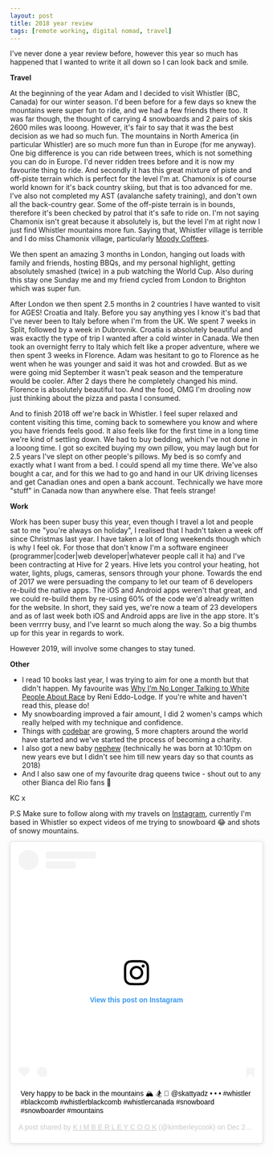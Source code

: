 ```yaml
---
layout: post
title: 2018 year review
tags: [remote working, digital nomad, travel]
---
```


I've never done a year review before, however this year so much has happened that I wanted to write it all down so I can look back and smile.

**Travel**

At the beginning of the year Adam and I decided to visit Whistler (BC, Canada) for our winter season. I'd been before for a few days so knew the mountains were super fun to ride, and we had a few friends there too. It was far though, the thought of carrying 4 snowboards and 2 pairs of skis 2600 miles was looong. However, it's fair to say that it was the best decision as we had so much fun. The mountains in North America (in particular Whistler) are so much more fun than in Europe (for me anyway). One big difference is you can ride between trees, which is not something you can do in Europe. I'd never ridden trees before and it is now my favourite thing to ride. And secondly it has this great mixture of piste and off-piste terrain which is perfect for the level I'm at. Chamonix is of course world known for it's back country skiing, but that is too advanced for me. I've also not completed my AST (avalanche safety training), and don't own all the back-country gear. Some of the off-piste terrain is in bounds, therefore it's been checked by patrol that it's safe to ride on. I'm not saying Chamonix isn't great because it absolutely is, but the level I'm at right now I just find Whistler mountains more fun. Saying that, Whistler village is terrible and I do miss Chamonix village, particularly [Moody Coffees](https://www.instagram.com/moodycoffeeroasters/).

We then spent an amazing 3 months in London, hanging out loads with family and friends, hosting BBQs, and my personal highlight, getting absolutely smashed (twice) in a pub watching the World Cup. Also during this stay one Sunday me and my friend cycled from London to Brighton which was super fun.

After London we then spent 2.5 months in 2 countries I have wanted to visit for AGES! Croatia and Italy. Before you say anything yes I know it's bad that I've never been to Italy before when I'm from the UK. We spent 7 weeks in Split, followed by a week in Dubrovnik. Croatia is absolutely beautiful and was exactly the type of trip I wanted after a cold winter in Canada. We then took an overnight ferry to Italy which felt like a proper adventure, where we then spent 3 weeks in Florence. Adam was hesitant to go to Florence as he went when he was younger and said it was hot and crowded. But as we were going mid September it wasn't peak season and the temperature would be cooler. After 2 days there he completely changed his mind. Florence is absolutely beautiful too. And the food, OMG I'm drooling now just thinking about the pizza and pasta I consumed.

And to finish 2018 off we're back in Whistler. I feel super relaxed and content visiting this time, coming back to somewhere you know and where you have friends feels good. It also feels like for the first time in a long time we're kind of settling down. We had to buy bedding, which I've not done in a looong time. I got so excited buying my own pillow, you may laugh but for 2.5 years I've slept on other people's pillows. My bed is so comfy and exactly what I want from a bed. I could spend all my time there. We've also bought a car, and for this we had to go and hand in our UK driving licenses and get Canadian ones and open a bank account. Technically we have more "stuff" in Canada now than anywhere else. That feels strange!

**Work**

Work has been super busy this year, even though I travel a lot and people sat to me "you're always on holiday", I realised that I hadn't taken a week off since Christmas last year. I have taken a lot of long weekends though which is why I feel ok. For those that don't know I'm a software engineer (programmer\|coder\|web developer\|whatever people call it ha) and I've been contracting at Hive for 2 years. Hive lets you control your heating, hot water, lights, plugs, cameras, sensors through your phone. Towards the end of 2017 we were persuading the company to let our team of 6 developers re-build the native apps. The iOS and Android apps weren't that great, and we could re-build them by re-using 60% of the code we'd already written for the website. In short, they said yes, we're now a team of 23 developers and as of last week both iOS and Android apps are live in the app store. It's been verrrry busy, and I've learnt so much along the way. So a big thumbs up for this year in regards to work.

However 2019, will involve some changes to stay tuned.

**Other**

- I read 10 books last year, I was trying to aim for one a month but that didn't happen. My favourite was [Why I’m No Longer Talking to White People About Race](http://renieddolodge.co.uk/books/) by Reni Eddo-Lodge. If you're white and haven't read this, please do!
- My snowboarding improved a fair amount, I did 2 women's camps which really helped with my technique and confidence.
- Things with [codebar](https://codebar.io/) are growing, 5 more chapters around the world have started and we've started the process of becoming a charity.
- I also got a new baby [nephew](https://www.instagram.com/p/Bd0QejcFMbJ/) (technically he was born at 10:10pm on new years eve but I didn't see him till new years day so that counts as 2018)
- And I also saw one of my favourite drag queens twice - shout out to any other Bianca del Rio fans 🙌

KC x

P.S Make sure to follow along with my travels on [Instagram](https://www.instagram.com/kimberleycook/), currently I'm based in Whistler so expect videos of me trying to snowboard 😂 and shots of snowy mountains.

<div class="instagram-embed">
<blockquote class="instagram-media" data-instgrm-captioned data-instgrm-permalink="https://www.instagram.com/p/BrwOYIJABu5/?utm_source=ig_embed&amp;utm_medium=loading" data-instgrm-version="12" style=" background:#FFF; border:0; border-radius:3px; box-shadow:0 0 1px 0 rgba(0,0,0,0.5),0 1px 10px 0 rgba(0,0,0,0.15); margin: 1px; max-width:540px; min-width:326px; padding:0; width:99.375%; width:-webkit-calc(100% - 2px); width:calc(100% - 2px);"><div style="padding:16px;"> <a href="https://www.instagram.com/p/BrwOYIJABu5/?utm_source=ig_embed&amp;utm_medium=loading" style=" background:#FFFFFF; line-height:0; padding:0 0; text-align:center; text-decoration:none; width:100%;" target="_blank"> <div style=" display: flex; flex-direction: row; align-items: center;"> <div style="background-color: #F4F4F4; border-radius: 50%; flex-grow: 0; height: 40px; margin-right: 14px; width: 40px;"></div> <div style="display: flex; flex-direction: column; flex-grow: 1; justify-content: center;"> <div style=" background-color: #F4F4F4; border-radius: 4px; flex-grow: 0; height: 14px; margin-bottom: 6px; width: 100px;"></div> <div style=" background-color: #F4F4F4; border-radius: 4px; flex-grow: 0; height: 14px; width: 60px;"></div></div></div><div style="padding: 19% 0;"></div><div style="display:block; height:50px; margin:0 auto 12px; width:50px;"><svg width="50px" height="50px" viewBox="0 0 60 60" version="1.1" xmlns="https://www.w3.org/2000/svg" xmlns:xlink="https://www.w3.org/1999/xlink"><g stroke="none" stroke-width="1" fill="none" fill-rule="evenodd"><g transform="translate(-511.000000, -20.000000)" fill="#000000"><g><path d="M556.869,30.41 C554.814,30.41 553.148,32.076 553.148,34.131 C553.148,36.186 554.814,37.852 556.869,37.852 C558.924,37.852 560.59,36.186 560.59,34.131 C560.59,32.076 558.924,30.41 556.869,30.41 M541,60.657 C535.114,60.657 530.342,55.887 530.342,50 C530.342,44.114 535.114,39.342 541,39.342 C546.887,39.342 551.658,44.114 551.658,50 C551.658,55.887 546.887,60.657 541,60.657 M541,33.886 C532.1,33.886 524.886,41.1 524.886,50 C524.886,58.899 532.1,66.113 541,66.113 C549.9,66.113 557.115,58.899 557.115,50 C557.115,41.1 549.9,33.886 541,33.886 M565.378,62.101 C565.244,65.022 564.756,66.606 564.346,67.663 C563.803,69.06 563.154,70.057 562.106,71.106 C561.058,72.155 560.06,72.803 558.662,73.347 C557.607,73.757 556.021,74.244 553.102,74.378 C549.944,74.521 548.997,74.552 541,74.552 C533.003,74.552 532.056,74.521 528.898,74.378 C525.979,74.244 524.393,73.757 523.338,73.347 C521.94,72.803 520.942,72.155 519.894,71.106 C518.846,70.057 518.197,69.06 517.654,67.663 C517.244,66.606 516.755,65.022 516.623,62.101 C516.479,58.943 516.448,57.996 516.448,50 C516.448,42.003 516.479,41.056 516.623,37.899 C516.755,34.978 517.244,33.391 517.654,32.338 C518.197,30.938 518.846,29.942 519.894,28.894 C520.942,27.846 521.94,27.196 523.338,26.654 C524.393,26.244 525.979,25.756 528.898,25.623 C532.057,25.479 533.004,25.448 541,25.448 C548.997,25.448 549.943,25.479 553.102,25.623 C556.021,25.756 557.607,26.244 558.662,26.654 C560.06,27.196 561.058,27.846 562.106,28.894 C563.154,29.942 563.803,30.938 564.346,32.338 C564.756,33.391 565.244,34.978 565.378,37.899 C565.522,41.056 565.552,42.003 565.552,50 C565.552,57.996 565.522,58.943 565.378,62.101 M570.82,37.631 C570.674,34.438 570.167,32.258 569.425,30.349 C568.659,28.377 567.633,26.702 565.965,25.035 C564.297,23.368 562.623,22.342 560.652,21.575 C558.743,20.834 556.562,20.326 553.369,20.18 C550.169,20.033 549.148,20 541,20 C532.853,20 531.831,20.033 528.631,20.18 C525.438,20.326 523.257,20.834 521.349,21.575 C519.376,22.342 517.703,23.368 516.035,25.035 C514.368,26.702 513.342,28.377 512.574,30.349 C511.834,32.258 511.326,34.438 511.181,37.631 C511.035,40.831 511,41.851 511,50 C511,58.147 511.035,59.17 511.181,62.369 C511.326,65.562 511.834,67.743 512.574,69.651 C513.342,71.625 514.368,73.296 516.035,74.965 C517.703,76.634 519.376,77.658 521.349,78.425 C523.257,79.167 525.438,79.673 528.631,79.82 C531.831,79.965 532.853,80.001 541,80.001 C549.148,80.001 550.169,79.965 553.369,79.82 C556.562,79.673 558.743,79.167 560.652,78.425 C562.623,77.658 564.297,76.634 565.965,74.965 C567.633,73.296 568.659,71.625 569.425,69.651 C570.167,67.743 570.674,65.562 570.82,62.369 C570.966,59.17 571,58.147 571,50 C571,41.851 570.966,40.831 570.82,37.631"></path></g></g></g></svg></div><div style="padding-top: 8px;"> <div style=" color:#3897f0; font-family:Arial,sans-serif; font-size:14px; font-style:normal; font-weight:550; line-height:18px;"> View this post on Instagram</div></div><div style="padding: 12.5% 0;"></div> <div style="display: flex; flex-direction: row; margin-bottom: 14px; align-items: center;"><div> <div style="background-color: #F4F4F4; border-radius: 50%; height: 12.5px; width: 12.5px; transform: translateX(0px) translateY(7px);"></div> <div style="background-color: #F4F4F4; height: 12.5px; transform: rotate(-45deg) translateX(3px) translateY(1px); width: 12.5px; flex-grow: 0; margin-right: 14px; margin-left: 2px;"></div> <div style="background-color: #F4F4F4; border-radius: 50%; height: 12.5px; width: 12.5px; transform: translateX(9px) translateY(-18px);"></div></div><div style="margin-left: 8px;"> <div style=" background-color: #F4F4F4; border-radius: 50%; flex-grow: 0; height: 20px; width: 20px;"></div> <div style=" width: 0; height: 0; border-top: 2px solid transparent; border-left: 6px solid #f4f4f4; border-bottom: 2px solid transparent; transform: translateX(16px) translateY(-4px) rotate(30deg)"></div></div><div style="margin-left: auto;"> <div style=" width: 0px; border-top: 8px solid #F4F4F4; border-right: 8px solid transparent; transform: translateY(16px);"></div> <div style=" background-color: #F4F4F4; flex-grow: 0; height: 12px; width: 16px; transform: translateY(-4px);"></div> <div style=" width: 0; height: 0; border-top: 8px solid #F4F4F4; border-left: 8px solid transparent; transform: translateY(-4px) translateX(8px);"></div></div></div></a> <p style=" margin:8px 0 0 0; padding:0 4px;"> <a href="https://www.instagram.com/p/BrwOYIJABu5/?utm_source=ig_embed&amp;utm_medium=loading" style=" color:#000; font-family:Arial,sans-serif; font-size:14px; font-style:normal; font-weight:normal; line-height:17px; text-decoration:none; word-wrap:break-word;" target="_blank">Very happy to be back in the mountains 🏔 🏂 📸 @skattyadz • • • #whistler #blackcomb #whistlerblackcomb #whistlercanada #snowboard #snowboarder #mountains</a></p> <p style=" color:#c9c8cd; font-family:Arial,sans-serif; font-size:14px; line-height:17px; margin-bottom:0; margin-top:8px; overflow:hidden; padding:8px 0 7px; text-align:center; text-overflow:ellipsis; white-space:nowrap;">A post shared by <a href="https://www.instagram.com/kimberleycook/?utm_source=ig_embed&amp;utm_medium=loading" style=" color:#c9c8cd; font-family:Arial,sans-serif; font-size:14px; font-style:normal; font-weight:normal; line-height:17px;" target="_blank"> K I M B E R L E Y C O O K</a> (@kimberleycook) on <time style=" font-family:Arial,sans-serif; font-size:14px; line-height:17px;" datetime="2018-12-24T02:35:22+00:00">Dec 23, 2018 at 6:35pm PST</time></p></div></blockquote> <script async src="//www.instagram.com/embed.js"></script>
</div>
